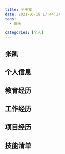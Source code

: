 ```yaml
---
title: 关于我
date: 2021-03-18 17:44:17
tags:
  - 简历

categories: [个人]
---
```


## 张凯

## 个人信息

## 教育经历

## 工作经历

## 项目经历

## 技能清单
